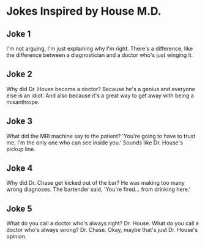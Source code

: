 # Jokes Inspired by House M.D.

## Joke 1
I'm not arguing, I'm just explaining why I'm right. There's a difference, like the difference between a diagnostician and a doctor who's just winging it.

## Joke 2
Why did Dr. House become a doctor? Because he's a genius and everyone else is an idiot. And also because it's a great way to get away with being a misanthrope.

## Joke 3
What did the MRI machine say to the patient? 'You're going to have to trust me, I'm the only one who can see inside you.' Sounds like Dr. House's pickup line.

## Joke 4
Why did Dr. Chase get kicked out of the bar? He was making too many wrong diagnoses. The bartender said, 'You're fired... from drinking here.'

## Joke 5
What do you call a doctor who's always right? Dr. House. What do you call a doctor who's always wrong? Dr. Chase. Okay, maybe that's just Dr. House's opinion.


